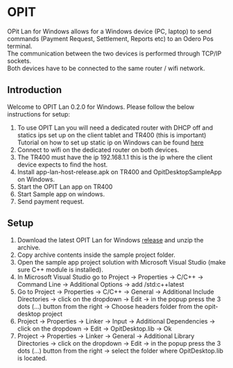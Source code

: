 # OPIT

OPit Lan for Windows allows for a Windows device (PC, laptop) to send commands (Payment Request, Settlement, Reports etc) to an Odero Pos terminal.<br/>
The communication between the two devices is performed through TCP/IP sockets.<br/>
Both devices have to be connected to the same router / wifi network.

## Introduction

Welcome to OPIT Lan 0.2.0 for Windows. Please follow the below instructions for setup:<br/>
1. To use OPIT Lan you will need a dedicated router with DHCP off and statics ips set up on the client tablet and TR400 (this is important)<br/>
Tutorial on how to set up static ip on Windows can be found [here](https://pureinfotech.com/set-static-ip-address-windows-10)<br/>
2. Connect to wifi on the dedicated router on both devices.<br/>
3. The TR400 must have the ip 192.168.1.1 this is the ip where the client device expects to find the host.<br/>
4. Install app-lan-host-release.apk on TR400 and OpitDesktopSampleApp on Windows.<br/>
5. Start the OPIT Lan app on TR400<br/>
6. Start Sample app on windows.<br/>
7. Send payment request.

## Setup

1. Download the latest OPIT Lan for Windows [release](https://github.com/OderoPos/opit-lan-windows/releases) and unzip the archive.<br/>
2. Copy archive contents inside the sample project folder.<br/>
3. Open the sample app project solution with Microsoft Visual Studio (make sure C++ module is installed).<br/>
4. In Microsoft Visual Studio go to Project -> Properties -> C/C++ -> Command Line -> Additional Options -> add /std:c++latest<br/>
5. Go to Project -> Properties -> C/C++ -> General -> Additional Include Directories -> click on the dropdown -> Edit -> 
in the popup press the 3 dots (...) button from the right -> Choose headers folder from the opit-desktop project<br/>
6. Project -> Properties -> Linker -> Input -> Additional Dependencies -> click on the dropdown -> 
Edit -> OpitDesktop.lib -> Ok<br/>
7. Project -> Properties -> Linker -> General -> Additional Library Directories -> click on the dropdown -> Edit -> 
in the popup press the 3 dots (...) button from the right -> select the folder where OpitDesktop.lib is located.